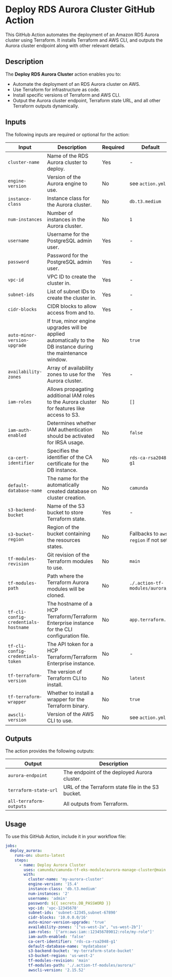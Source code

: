 # Deploy RDS Aurora Cluster GitHub Action

This GitHub Action automates the deployment of an Amazon RDS Aurora cluster using Terraform. It installs Terraform and AWS CLI, and outputs the Aurora cluster endpoint along with other relevant details.

## Description

The **Deploy RDS Aurora Cluster** action enables you to:

- Automate the deployment of an RDS Aurora cluster on AWS.
- Use Terraform for infrastructure as code.
- Install specific versions of Terraform and AWS CLI.
- Output the Aurora cluster endpoint, Terraform state URL, and all other Terraform outputs dynamically.

## Inputs

The following inputs are required or optional for the action:

| Input | Description | Required | Default |
|-------|-------------|----------|---------|
| `cluster-name` | Name of the RDS Aurora cluster to deploy. | Yes | - |
| `engine-version` | Version of the Aurora engine to use. | No | see `action.yml` |
| `instance-class` | Instance class for the Aurora cluster. | No | `db.t3.medium` |
| `num-instances` | Number of instances in the Aurora cluster. | No | `1` |
| `username` | Username for the PostgreSQL admin user. | Yes | - |
| `password` | Password for the PostgreSQL admin user. | Yes | - |
| `vpc-id` | VPC ID to create the cluster in. | Yes | - |
| `subnet-ids` | List of subnet IDs to create the cluster in. | Yes | - |
| `cidr-blocks` | CIDR blocks to allow access from and to. | Yes | - |
| `auto-minor-version-upgrade` | If true, minor engine upgrades will be applied automatically to the DB instance during the maintenance window. | No | `true` |
| `availability-zones` | Array of availability zones to use for the Aurora cluster. | Yes | - |
| `iam-roles` | Allows propagating additional IAM roles to the Aurora cluster for features like access to S3. | No | `[]` |
| `iam-auth-enabled` | Determines whether IAM authentication should be activated for IRSA usage. | No | `false` |
| `ca-cert-identifier` | Specifies the identifier of the CA certificate for the DB instance. | No | `rds-ca-rsa2048-g1` |
| `default-database-name` | The name for the automatically created database on cluster creation. | No | `camunda` |
| `s3-backend-bucket` | Name of the S3 bucket to store Terraform state. | Yes | - |
| `s3-bucket-region` | Region of the bucket containing the resources states. | No | Fallbacks to `aws-region` if not set. |
| `tf-modules-revision` | Git revision of the Terraform modules to use. | No | `main` |
| `tf-modules-path` | Path where the Terraform Aurora modules will be cloned. | No | `./.action-tf-modules/aurora/` |
| `tf-cli-config-credentials-hostname` | The hostname of a HCP Terraform/Terraform Enterprise instance for the CLI configuration file. | No | `app.terraform.io` |
| `tf-cli-config-credentials-token` | The API token for a HCP Terraform/Terraform Enterprise instance. | No | - |
| `tf-terraform-version` | The version of Terraform CLI to install. | No | `latest` |
| `tf-terraform-wrapper` | Whether to install a wrapper for the Terraform binary. | No | `true` |
| `awscli-version` | Version of the AWS CLI to use. | No | see `action.yml` |

## Outputs

The action provides the following outputs:

| Output | Description |
|--------|-------------|
| `aurora-endpoint` | The endpoint of the deployed Aurora cluster. |
| `terraform-state-url` | URL of the Terraform state file in the S3 bucket. |
| `all-terraform-outputs` | All outputs from Terraform. |

## Usage

To use this GitHub Action, include it in your workflow file:

```yaml
jobs:
  deploy_aurora:
    runs-on: ubuntu-latest
    steps:
      - name: Deploy Aurora Cluster
        uses: camunda/camunda-tf-eks-module/aurora-manage-cluster@main
        with:
          cluster-name: 'my-aurora-cluster'
          engine-version: '15.4'
          instance-class: 'db.t3.medium'
          num-instances: '2'
          username: 'admin'
          password: ${{ secrets.DB_PASSWORD }}
          vpc-id: 'vpc-12345678'
          subnet-ids: 'subnet-12345,subnet-67890'
          cidr-blocks: '10.0.0.0/16'
          auto-minor-version-upgrade: 'true'
          availability-zones: '["us-west-2a", "us-west-2b"]'
          iam-roles: '["arn:aws:iam::123456789012:role/my-role"]'
          iam-auth-enabled: 'false'
          ca-cert-identifier: 'rds-ca-rsa2048-g1'
          default-database-name: 'mydatabase'
          s3-backend-bucket: 'my-terraform-state-bucket'
          s3-bucket-region: 'us-west-2'
          tf-modules-revision: 'main'
          tf-modules-path: './.action-tf-modules/aurora/'
          awscli-version: '2.15.52'
```
